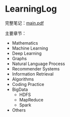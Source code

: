 # LearningLog 

完整笔记：[main.pdf](./main.pdf)

主要章节：

- Mathematics
- Machine Learning
- Deep Learning
- Graphs
- Natural Language Process
- Recommender Systems
- Information Retrieval
- Algorithms
- Coding Practice
- BigData
  - HDFS
  - MapReduce
  - Spark
- Others